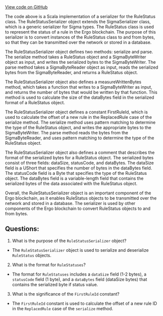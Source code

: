 [View code on GitHub](sigmastate-interpreterhttps://github.com/ScorexFoundation/sigmastate-interpreter/interpreter/shared/src/main/scala/org/ergoplatform/validation/RuleStatusSerializer.scala)

The code above is a Scala implementation of a serializer for the RuleStatus class. The RuleStatusSerializer object extends the SigmaSerializer class, which is a generic serializer for Sigma types. The RuleStatus class is used to represent the status of a rule in the Ergo blockchain. The purpose of this serializer is to convert instances of the RuleStatus class to and from bytes, so that they can be transmitted over the network or stored in a database.

The RuleStatusSerializer object defines two methods: serialize and parse. The serialize method takes a RuleStatus object and a SigmaByteWriter object as input, and writes the serialized bytes to the SigmaByteWriter. The parse method takes a SigmaByteReader object as input, reads the serialized bytes from the SigmaByteReader, and returns a RuleStatus object.

The RuleStatusSerializer object also defines a measureWrittenBytes method, which takes a function that writes to a SigmaByteWriter as input, and returns the number of bytes that would be written by that function. This method is used to calculate the size of the dataBytes field in the serialized format of a RuleStatus object.

The RuleStatusSerializer object defines a constant FirstRuleId, which is used to calculate the offset of a new rule in the ReplacedRule case of the serialize method. The serialize method uses pattern matching to determine the type of the RuleStatus object, and writes the appropriate bytes to the SigmaByteWriter. The parse method reads the bytes from the SigmaByteReader, and uses pattern matching to determine the type of the RuleStatus object.

The RuleStatusSerializer object also defines a comment that describes the format of the serialized bytes for a RuleStatus object. The serialized bytes consist of three fields: dataSize, statusCode, and dataBytes. The dataSize field is a UShort that specifies the number of bytes in the dataBytes field. The statusCode field is a Byte that specifies the type of the RuleStatus object. The dataBytes field is a variable-length field that contains the serialized bytes of the data associated with the RuleStatus object.

Overall, the RuleStatusSerializer object is an important component of the Ergo blockchain, as it enables RuleStatus objects to be transmitted over the network and stored in a database. The serializer is used by other components of the Ergo blockchain to convert RuleStatus objects to and from bytes.
## Questions: 
 1. What is the purpose of the `RuleStatusSerializer` object?
- The `RuleStatusSerializer` object is used to serialize and deserialize `RuleStatus` objects.

2. What is the format for `RuleStatuses`?
- The format for `RuleStatuses` includes a `dataSize` field (1-2 bytes), a `statusCode` field (1 byte), and a `dataBytes` field (dataSize bytes) that contains the serialized byte if status value.

3. What is the significance of the `FirstRuleId` constant?
- The `FirstRuleId` constant is used to calculate the offset of a new rule ID in the `ReplacedRule` case of the `serialize` method.